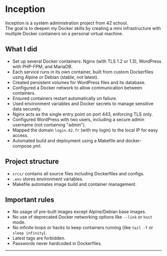 # Inception
Inception is a system administration project from 42 school.  
The goal is to deepen my Docker skills by creating a mini infrastructure with multiple Docker containers on a personal virtual machine.

## What I did  
- Set up several Docker containers: Nginx (with TLS 1.2 or 1.3), WordPress with PHP-FPM, and MariaDB.  
- Each service runs in its own container, built from custom Dockerfiles using Alpine or Debian (stable, not latest).  
- Created persistent volumes for WordPress files and its database.  
- Configured a Docker network to allow communication between containers.  
- Ensured containers restart automatically on failure.  
- Used environment variables and Docker secrets to manage sensitive data securely.  
- Nginx acts as the single entry point on port 443, enforcing TLS only.  
- Configured WordPress with two users, including a secure admin username (not containing "admin").  
- Mapped the domain `login.42.fr` (with my login) to the local IP for easy access.  
- Automated build and deployment using a Makefile and docker-compose.yml.  

## Project structure  
- `srcs/` contains all source files including Dockerfiles and configs.  
- `.env` stores environment variables.  
- Makefile automates image build and container management.  

## Important rules  
- No usage of pre-built images except Alpine/Debian base images.  
- No use of deprecated Docker networking options like `--link` or `host` mode.  
- No infinite loops or hacks to keep containers running (like `tail -f` or `sleep infinity`).  
- Latest tags are forbidden.  
- Passwords never hardcoded in Dockerfiles.  


---
